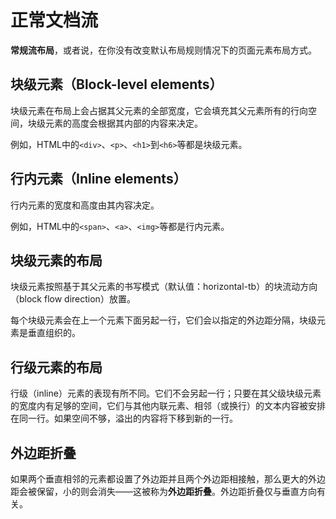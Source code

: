 # 正常文档流

**常规流布局**，或者说，在你没有改变默认布局规则情况下的页面元素布局方式。



## 块级元素（Block-level elements）

块级元素在布局上会占据其父元素的全部宽度，它会填充其父元素所有的行向空间，块级元素的高度会根据其内部的内容来决定。

例如，HTML中的`<div>`、`<p>`、`<h1>`到`<h6>`等都是块级元素。



## 行内元素（Inline elements）

行内元素的宽度和高度由其内容决定。

例如，HTML中的`<span>`、`<a>`、`<img>`等都是行内元素。



## 块级元素的布局

块级元素按照基于其父元素的书写模式（默认值：horizontal-tb）的块流动方向（block flow direction）放置。

每个块级元素会在上一个元素下面另起一行，它们会以指定的外边距分隔，块级元素是垂直组织的。



## 行级元素的布局

行级（inline）元素的表现有所不同。它们不会另起一行；只要在其父级块级元素的宽度内有足够的空间，它们与其他内联元素、相邻（或换行）的文本内容被安排在同一行。如果空间不够，溢出的内容将下移到新的一行。



## 外边距折叠

如果两个垂直相邻的元素都设置了外边距并且两个外边距相接触，那么更大的外边距会被保留，小的则会消失——这被称为**外边距折叠**。外边距折叠仅与垂直方向有关。

